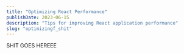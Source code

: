 ```yaml
---
title: "Optimizing React Performance"
publishDate: 2023-06-15
description: "Tips for improving React application performance"
slug: "optimizingf_shit"
---
```


SHIT GOES HEREEE